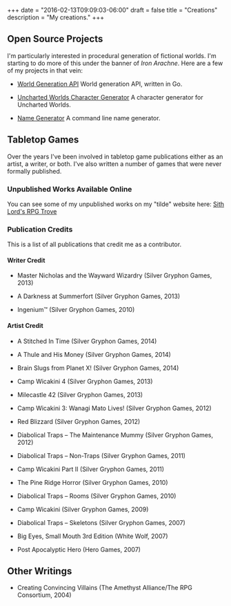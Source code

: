 +++
date = "2016-02-13T09:09:03-06:00"
draft = false
title = "Creations"
description = "My creations."
+++

## Open Source Projects

I'm particularly interested in procedural generation of fictional worlds. I'm starting to do more of this under the banner of *Iron Arachne*. Here are a few of my projects in that vein:

* [World Generation API](https://github.com/ironarachne/world) World generation API, written in Go.

* [Uncharted Worlds Character Generator](https://github.com/ironarachne/uncharted-worlds-chargen) A character generator for Uncharted Worlds.

* [Name Generator](https://github.com/ironarachne/namegen) A command line name generator.

## Tabletop Games

Over the years I've been involved in tabletop game publications either as an artist, a writer, or both. I've also written a number of games that were never formally published.

### Unpublished Works Available Online

You can see some of my unpublished works on my "tilde" website here: [Sith Lord's RPG Trove](http://tilde.town/~sithlord)

### Publication Credits

This is a list of all publications that credit me as a contributor.

#### Writer Credit

* Master Nicholas and the Wayward Wizardry (Silver Gryphon Games, 2013)

* A Darkness at Summerfort (Silver Gryphon Games, 2013)

* Ingenium™ (Silver Gryphon Games, 2010)

#### Artist Credit

* A Stitched In Time (Silver Gryphon Games, 2014)

* A Thule and His Money (Silver Gryphon Games, 2014)

* Brain Slugs from Planet X! (Silver Gryphon Games, 2014)

* Camp Wicakini 4 (Silver Gryphon Games, 2013)

* Milecastle 42 (Silver Gryphon Games, 2013)

* Camp Wicakini 3: Wanagi Mato Lives! (Silver Gryphon Games, 2012)

* Red Blizzard (Silver Gryphon Games, 2012)

* Diabolical Traps – The Maintenance Mummy (Silver Gryphon Games, 2012)

* Diabolical Traps – Non-Traps (Silver Gryphon Games, 2011)

* Camp Wicakini Part II (Silver Gryphon Games, 2011)

* The Pine Ridge Horror (Silver Gryphon Games, 2010)

* Diabolical Traps – Rooms (Silver Gryphon Games, 2010)

* Camp Wicakini (Silver Gryphon Games, 2009)

* Diabolical Traps – Skeletons (Silver Gryphon Games, 2007)

* Big Eyes, Small Mouth 3rd Edition (White Wolf, 2007)

* Post Apocalyptic Hero (Hero Games, 2007)

## Other Writings

* Creating Convincing Villains (The Amethyst Alliance/The RPG Consortium, 2004)
